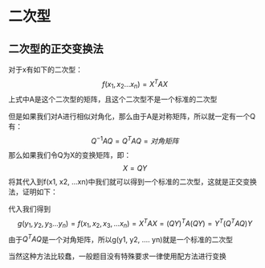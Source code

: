 # 二次型

## 二次型的正交变换法

对于x有如下的二次型：
$$
f(x_1, x_2 ... x_n) = X^{T}A X
$$
上式中A是这个二次型的矩阵，且这个二次型不是一个标准的二次型

但是如果我们对A进行相似对角化，那么由于A是对称矩阵，所以就一定有一个Q有：
$$
Q^{-1} A Q = Q^{T} A Q =对角矩阵
$$
那么如果我们令Q为X的变换矩阵，即：
$$
X = QY
$$
将其代入到f(x1, x2, ...xn)中我们就可以得到一个标准的二次型，这就是正交变换法，证明如下：

代入我们得到
$$
g(y_1, y_2, y_3...y_n) = f(x_1, x_2, x_3,...x_n) = X^{T}A X = (QY)^{T} A (QY) = Y^{T} (Q^{T}A Q)Y
$$
由于$Q^{T}AQ$是一个对角矩阵，所以g(y1, y2, .... yn)就是一个标准的二次型

当然这种方法比较蠢，一般题目没有特殊要求一律使用配方法进行变换





